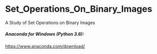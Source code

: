# Set_Operations_On_Binary_Images
A Study of Set Operations on Binary Images  

##### Anaconda for Windows (Python 3.6):
https://www.anaconda.com/download/
